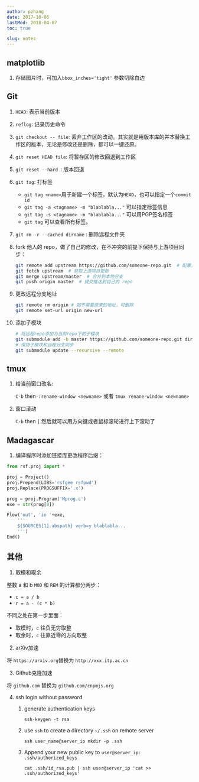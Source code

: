 ```yaml
---
author: pzhang
date: 2017-10-06
lastMod: 2018-04-07
toc: true

slug: notes
---
```


## matplotlib

1. 存储图片时，可加入`bbox_inches='tight'` 参数切除白边


## Git

1. `HEAD`: 表示当前版本

2. `reflog`: 记录历史命令

3. `git checkout -- file`: 丢弃工作区的改动。其实就是用版本库的并本替换工作区的版本，无论是修改还是删除，都可以一键还原。

4. `git reset HEAD file`: 将暂存区的修改回退到工作区

5. `git reset --hard `: 版本回退

6. `git tag`: 打标签
    - `git tag <name>`用于新建一个标签，默认为`HEAD`，也可以指定一个`commit id`
    - `git tag -a <tagname> -m "blablabla..."` 可以指定标签信息
    - `git tag -s <tagname> -m "blablabla..."` 可以用PGP签名标签
    - `git tag` 可以查看所有标签。

7. `git rm -r --cached dirname` : 删除远程文件夹

8. fork 他人的 repo，做了自己的修改，在不冲突的前提下保持与上游项目同步：

    ```bash
    git remote add upstream https://github.com/someone-repo.git  # 配置上游项目地址
    git fetch upstream  # 获取上游项目更新
    git merge upstream/master  # 合并到本地分支
    git push origin master  # 提交推送到自己的 repo
    ```

9. 更改远程分支地址

    ```bash
    git remote rm origin # 如不需要原来的地址，可删除
    git remote set-url origin new-url
    ```

10. 添加子模块

    ```bash
    # 将远程repo添加为当前repo下的子模块
    git submodule add -b master https://github.com/someone-repo.git dirname
    # 保持子模块和远程分支同步
    git submodule update --recursive --remote
    ```

## tmux

1. 给当前窗口改名:

    `C-b` then`·:rename-window <newname>` 或者 `tmux renane-window <newname>`

2. 窗口滚动

    `C-b` then `[`  然后就可以用方向键或者鼠标滚轮进行上下滚动了


## Madagascar

1. 编译程序时添加链接库更改程序后缀：

```python
from rsf.proj import *

proj = Project()
proj.Prepend(LIBS='rsfgee rsfpwd')
proj.Replace(PROGSUFFIX='.x')

prog = proj.Program('Mprog.c')
exe = str(prog[0])

Flow('out', 'in '+exe,
    '''
    ${SOURCES[1].abspath} verb=y blablabla...
    ''')
End()
```

## 其他

1. 取模和取余

整数 a 和 b
`MOD` 和 `REM` 的计算都分两步：

- `c = a / b`
- `r = a - (c * b)`

不同之处在第一步里面：

- 取模时，`c` 往负无穷取整
- 取余时，`c` 往靠近零的方向取整

2. arXiv加速

将 `https://arxiv.org`替换为 `http://xxx.itp.ac.cn`

3. Github克隆加速

将 `github.com` 替换为 `github.com/cnpmjs.org`

4. ssh login without password
   1. generate authentication keys

      `ssh-keygen -t rsa`

   2. use `ssh` to create a directory `~/.ssh` on remote server

      `ssh user_name@server_ip mkdir -p .ssh`

   3. Append your new public key to `user@server_ip: .ssh/authorized_keys`

      `cat .ssh/id_rsa.pub | ssh user@server_ip 'cat >> .ssh/authorized_keys'`

